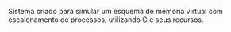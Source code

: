 Sistema criado para simular um esquema de memória virtual com escalonamento de processos, utilizando C e seus recursos.
